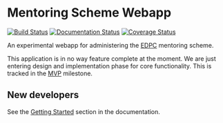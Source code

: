# Mentoring Scheme Webapp

[![Build Status](https://travis-ci.org/cuedpc/edpcmentoring.svg?branch=master)](https://travis-ci.org/cuedpc/edpcmentoring)
[![Documentation
Status](https://readthedocs.org/projects/edpcmentoring/badge/?version=latest)](http://edpcmentoring.readthedocs.io/en/latest/?badge=latest)
[![Coverage Status](https://coveralls.io/repos/github/cuedpc/edpcmentoring/badge.svg?branch=master)](https://coveralls.io/github/cuedpc/edpcmentoring?branch=master)

An experimental webapp for administering the [EDPC](http://edpc.eng.cam.ac.uk/)
mentoring scheme.

This application is in no way feature complete at the moment. We are just
entering design and implementation phase for core functionality. This is tracked
in the [MVP](https://github.com/cuedpc/edpcmentoring/milestone/1) milestone.

## New developers

See the [Getting
Started](http://edpcmentoring.readthedocs.io/en/latest/quickstart.html) section
in the documentation.
